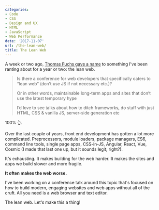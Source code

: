 ```yaml
---
categories:
- Code
- CSS
- Design and UX
- HTML
- JavaScript
- Web Performance
date: '2017-11-07'
url: /the-lean-web/
title: The Lean Web
---
```


A week or two ago, [Thomas Fuchs gave a name](https://twitter.com/thomasfuchs/status/925341886944038914) to something I've been ranting about for a year or two: the lean web.

> Is there a conference for web developers that specifically caters to “lean web” (don’t use JS if not necessary etc.)?
>
> Or in other words, maintainable long-term apps and sites that don’t use the latest temporary hype
>
> I’d love to see talks about how to ditch frameworks, do stuff with just HTML, CSS & vanilla JS, server-side generation etc

100% &#x1f446;.

Over the last couple of years, front end development has gotten a lot more complicated. Preprocessors, module loaders, package managers, ES6, command line tools, single page apps, CSS-in-JS, Angular, React, Vue, Cosmic (I made that last one up, but it sounds legit, right?).

It's exhausting. It makes building for the web harder. It makes the sites and apps we build slower and more fragile.

**It often makes the web worse.**

I've been working on a conference talk around this topic that's focused on how to build modern, engaging websites and web apps without all of the cruft. All you need is a web browser and text editor.

The lean web. Let's make this a thing!